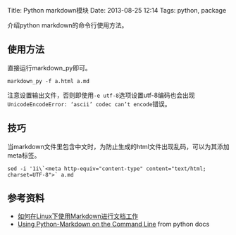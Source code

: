Title: Python markdown模块
Date: 2013-08-25 12:14
Tags: python, package

介绍python markdown的命令行使用方法。

## 使用方法

直接运行markdown_py即可。

    markdown_py -f a.html a.md

注意设置输出文件，否则即使用`-e utf-8`选项设置utf-8编码也会出现`UnicodeEncodeError: ‘ascii’ codec can’t encode`错误。

## 技巧

当markdown文件里包含中文时，为防止生成的html文件出现乱码，可以为其添加meta标签。

    sed -i '1i\`<meta http-equiv="content-type" content="text/html; charset=UTF-8">` a.md

## 参考资料

*  [如何在Linux下使用Markdown进行文档工作](http://www.ituring.com.cn/article/10044)
*  [Using Python-Markdown on the Command Line](http://packages.python.org/Markdown/cli.html) from python docs

